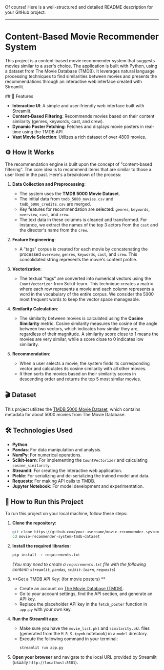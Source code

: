 Of course\! Here is a well-structured and detailed README description for your GitHub project.

-----

# Content-Based Movie Recommender System

This project is a content-based movie recommender system that suggests movies similar to a user's choice. The application is built with Python, using a dataset from The Movie Database (TMDB). It leverages natural language processing techniques to find similarities between movies and presents the recommendations through an interactive web interface created with Streamlit.

  \#\# 🌟 Features

  - **Interactive UI**: A simple and user-friendly web interface built with Streamlit.
  - **Content-Based Filtering**: Recommends movies based on their content similarity (genres, keywords, cast, and crew).
  - **Dynamic Poster Fetching**: Fetches and displays movie posters in real-time using the TMDB API.
  - **Vast Movie Selection**: Utilizes a rich dataset of over 4800 movies.

## ⚙️ How It Works

The recommendation engine is built upon the concept of "content-based filtering". The core idea is to recommend items that are similar to those a user liked in the past. Here's a breakdown of the process:

1.  **Data Collection and Preprocessing**:

      * The system uses the **TMDB 5000 Movie Dataset**.
      * The initial data from `tmdb_5000_movies.csv` and `tmdb_5000_credits.csv` are merged.
      * Key features for recommendation are selected: `genres`, `keywords`, `overview`, `cast`, and `crew`.
      * The text data in these columns is cleaned and transformed. For instance, we extract the names of the top 3 actors from the `cast` and the director's name from the `crew`.

2.  **Feature Engineering**:

      * A "tags" corpus is created for each movie by concatenating the processed `overview`, `genres`, `keywords`, `cast`, and `crew`. This consolidated string represents the movie's content profile.

3.  **Vectorization**:

      * The textual "tags" are converted into numerical vectors using the `CountVectorizer` from Scikit-learn. This technique creates a matrix where each row represents a movie and each column represents a word in the vocabulary of the entire corpus. We consider the 5000 most frequent words to keep the vector space manageable.

4.  **Similarity Calculation**:

      * The similarity between movies is calculated using the **Cosine Similarity** metric. Cosine similarity measures the cosine of the angle between two vectors, which indicates how similar they are, regardless of their magnitude. A similarity score close to 1 means the movies are very similar, while a score close to 0 indicates low similarity.

5.  **Recommendation**:

      * When a user selects a movie, the system finds its corresponding vector and calculates its cosine similarity with all other movies.
      * It then sorts the movies based on their similarity scores in descending order and returns the top 5 most similar movies.

## 🎬 Dataset

This project utilizes the [TMDB 5000 Movie Dataset](https://www.kaggle.com/tmdb/tmdb-movie-metadata), which contains metadata for about 5000 movies from The Movie Database.

## 🛠️ Technologies Used

  - **Python**
  - **Pandas**: For data manipulation and analysis.
  - **NumPy**: For numerical operations.
  - **Scikit-learn**: For implementing the `CountVectorizer` and calculating `cosine_similarity`.
  - **Streamlit**: For creating the interactive web application.
  - **Pickle**: For serializing and de-serializing the trained model and data.
  - **Requests**: For making API calls to TMDB.
  - **Jupyter Notebook**: For model development and experimentation.

## 🚀 How to Run this Project

To run this project on your local machine, follow these steps:

1.  **Clone the repository:**

    ```bash
    git clone https://github.com/your-username/movie-recommender-system-tmdb-dataset.git
    cd movie-recommender-system-tmdb-dataset
    ```

2.  **Install the required libraries:**

    ```bash
    pip install -r requirements.txt
    ```

    *(You may need to create a `requirements.txt` file with the following content: `streamlit`, `pandas`, `scikit-learn`, `requests`)*

3.  **Get a TMDB API Key: (for movie posters) **

      * Create an account on [The Movie Database (TMDB)](https://www.themoviedb.org/).
      * Go to your account settings, find the API section, and generate an API key.
      * Replace the placeholder API key in the `fetch_poster` function in `app.py` with your own key.

4.  **Run the Streamlit app:**

      * Make sure you have the `movie_list.pkl` and `similarity.pkl` files (generated from the `M_R_S.ipynb` notebook) in a `model` directory.
      * Execute the following command in your terminal:
        ```bash
        streamlit run app.py
        ```

5.  **Open your browser** and navigate to the local URL provided by Streamlit (usually `http://localhost:8501`).

